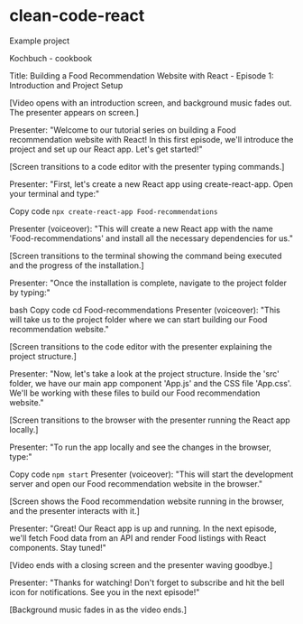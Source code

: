 # clean-code-react

Example project

Kochbuch - cookbook

Title: Building a Food Recommendation Website with React - Episode 1: Introduction and Project Setup

[Video opens with an introduction screen, and background music fades out. The presenter appears on screen.]

Presenter: "Welcome to our tutorial series on building a Food recommendation website with React! In this first episode, we'll introduce the project and set up our React app. Let's get started!"

[Screen transitions to a code editor with the presenter typing commands.]

Presenter: "First, let's create a new React app using create-react-app. Open your terminal and type:"

Copy code
```npx create-react-app Food-recommendations```

Presenter (voiceover): "This will create a new React app with the name 'Food-recommendations' and install all the necessary dependencies for us."

[Screen transitions to the terminal showing the command being executed and the progress of the installation.]

Presenter: "Once the installation is complete, navigate to the project folder by typing:"

bash
Copy code
cd Food-recommendations
Presenter (voiceover): "This will take us to the project folder where we can start building our Food recommendation website."

[Screen transitions to the code editor with the presenter explaining the project structure.]

Presenter: "Now, let's take a look at the project structure. Inside the 'src' folder, we have our main app component 'App.js' and the CSS file 'App.css'. We'll be working with these files to build our Food recommendation website."

[Screen transitions to the browser with the presenter running the React app locally.]

Presenter: "To run the app locally and see the changes in the browser, type:"

Copy code
```npm start```
Presenter (voiceover): "This will start the development server and open our Food recommendation website in the browser."

[Screen shows the Food recommendation website running in the browser, and the presenter interacts with it.]

Presenter: "Great! Our React app is up and running. In the next episode, we'll fetch Food data from an API and render Food listings with React components. Stay tuned!"

[Video ends with a closing screen and the presenter waving goodbye.]

Presenter: "Thanks for watching! Don't forget to subscribe and hit the bell icon for notifications. See you in the next episode!"

[Background music fades in as the video ends.]
